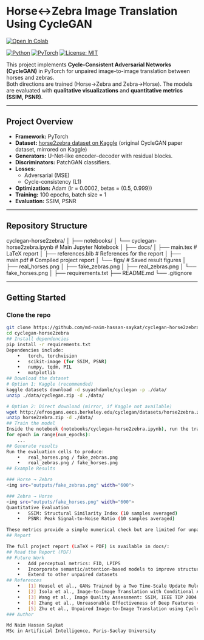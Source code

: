 # Horse↔Zebra Image Translation Using CycleGAN

[![Open In Colab](https://colab.research.google.com/assets/colab-badge.svg)](https://colab.research.google.com/github/md-naim-hassan-saykat/horse-to-zebra-cyclegan/blob/main/cyclegan-horse2zebra.ipynb)

[![Python](https://img.shields.io/badge/Python-3.9%2B-blue)](https://www.python.org/downloads/release/python-390/)
[![PyTorch](https://img.shields.io/badge/PyTorch-2.0-red)](https://pytorch.org/get-started/)
[![License: MIT](https://img.shields.io/badge/License-MIT-green.svg)](LICENSE)

This project implements **Cycle-Consistent Adversarial Networks (CycleGAN)** in PyTorch for unpaired image-to-image translation between horses and zebras.  
Both directions are trained (Horse→Zebra and Zebra→Horse). The models are evaluated with **qualitative visualizations** and **quantitative metrics (SSIM, PSNR)**.  

---

## Project Overview
- **Framework:** PyTorch  
- **Dataset:** [horse2zebra dataset on Kaggle](https://www.kaggle.com/datasets/suyashdamle/cyclegan) (original CycleGAN paper dataset, mirrored on Kaggle)
- **Generators:** U-Net-like encoder–decoder with residual blocks.  
- **Discriminators:** PatchGAN classifiers.  
- **Losses:**  
  - Adversarial (MSE)  
  - Cycle-consistency (L1)  
- **Optimization:** Adam (lr = 0.0002, betas = (0.5, 0.999))  
- **Training:** 100 epochs, batch size = 1  
- **Evaluation:** SSIM, PSNR  

---

## Repository Structure
cyclegan-horse2zebra/
│
├── notebooks/
│   └── cyclegan-horse2zebra.ipynb   # Main Jupyter Notebook
│
├── docs/
│   ├── main.tex                     # LaTeX report
│   ├── references.bib               # References for the report
│   ├── main.pdf                     # Compiled project report
│   └── figs/                        # Saved result figures
│       ├── real_horses.png
│       ├── fake_zebras.png
│       ├── real_zebras.png
│       └── fake_horses.png
│
├── requirements.txt
├── README.md
└── .gitignore

---

## Getting Started

### Clone the repo
```bash
git clone https://github.com/md-naim-hassan-saykat/cyclegan-horse2zebra.git
cd cyclegan-horse2zebra
## Install dependencies
pip install -r requirements.txt
Dependencies include:
	•	torch, torchvision
	•	scikit-image (for SSIM, PSNR)
	•	numpy, tqdm, PIL
	•	matplotlib
## Download the dataset
# Option 1: Kaggle (recommended)
kaggle datasets download -d suyashdamle/cyclegan -p ./data/
unzip ./data/cyclegan.zip -d ./data/

# Option 2: Direct download (mirror, if Kaggle not available)
wget http://efrosgans.eecs.berkeley.edu/cyclegan/datasets/horse2zebra.zip -O horse2zebra.zip
unzip horse2zebra.zip -d ./data/
## Train the model
Inside the notebook (notebooks/cyclegan-horse2zebra.ipynb), run the training loop:
for epoch in range(num_epochs):
    ...
## Generate results
Run the evaluation cells to produce:
	•	real_horses.png / fake_zebras.png
	•	real_zebras.png / fake_horses.png
## Example Results

### Horse → Zebra
<img src="outputs/fake_zebras.png" width="600">

### Zebra → Horse
<img src="outputs/fake_horses.png" width="600"> 
Quantitative Evaluation
	•	SSIM: Structural Similarity Index (10 samples averaged)
	•	PSNR: Peak Signal-to-Noise Ratio (10 samples averaged)

These metrics provide a simple numerical check but are limited for unpaired translation tasks.
## Report

The full project report (LaTeX + PDF) is available in docs/:
## Read the Report (PDF)
## Future Work
	•	Add perceptual metrics: FID, LPIPS
	•	Incorporate semantic/attention-based models to improve structural consistency
	•	Extend to other unpaired datasets
## References
	•	[1] Heusel et al., GANs Trained by a Two Time-Scale Update Rule (FID), NeurIPS 2017.
	•	[2] Isola et al., Image-to-Image Translation with Conditional Adversarial Networks (pix2pix), CVPR 2017.
	•	[3] Wang et al., Image Quality Assessment: SSIM, IEEE TIP 2004.
	•	[4] Zhang et al., Unreasonable Effectiveness of Deep Features (LPIPS), CVPR 2018.
	•	[5] Zhu et al., Unpaired Image-to-Image Translation using CycleGAN, ICCV 2017.
### Author

Md Naim Hassan Saykat
MSc in Artificial Intelligence, Paris-Saclay University

